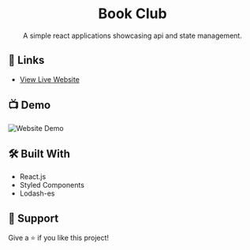 <h1 align="center">Book Club</h1>

<p align="center">A simple react applications showcasing api and state management.</p>

## 🔗 Links

- [View Live Website](https://superhi-book-club.netlify.app/ "Live View")

## 📺 Demo

![Website Demo](public/demo.gif)

## 🛠 Built With

- React.js
- Styled Components
- Lodash-es

## 🤝 Support

Give a ⭐️ if you like this project!
